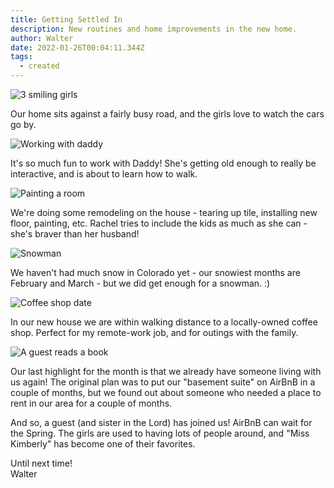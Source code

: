 ```yaml
---
title: Getting Settled In
description: New routines and home improvements in the new home.
author: Walter
date: 2022-01-26T00:04:11.344Z
tags:
  - created
---
```


![3 smiling girls](/static/img/pxl_20220112_010512077.night.jpg "Sometimes I wonder what people think when they drive by our house....")

Our home sits against a fairly busy road, and the girls love to watch the cars go by. 

![Working with daddy](/static/img/pxl_20220109_223716601.jpg)

It's so much fun to work with Daddy!  She's getting old enough to really be interactive, and is about to learn how to walk. 

![Painting a room ](/static/img/pxl_20220112_181429125.mp.jpg)

We're doing some remodeling on the house - tearing up tile, installing new floor, painting, etc.  Rachel tries to include the kids as much as she can - she's braver than her husband!

![Snowman](/static/img/pxl_20220108_174013336.portrait-2-.jpg)

We haven't had much snow in Colorado yet - our snowiest months are February and March - but we did get enough for a snowman. :)

![Coffee shop date](/static/img/pxl_20220124_185749591.jpg)

In our new house we are within walking distance to a locally-owned coffee shop.  Perfect for my remote-work job, and for outings with the family.

![A guest reads a book](/static/img/pxl_20220116_210639340.portrait.jpg)

Our last highlight for the month is that we already have someone living with us again!  The original plan was to put our "basement suite" on AirBnB in a couple of months, but we found out about someone who needed a place to rent in our area for a couple of months.  

And so, a guest (and sister in the Lord) has joined us!  AirBnB can wait for the Spring. The girls are used to having lots of people around, and "Miss Kimberly" has become one of their favorites. 

Until next time!\
Walter
